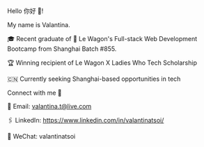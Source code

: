 Hello 你好 🖖!

  My name is Valantina. 

  🎓 Recent graduate of 🚗 Le Wagon's Full-stack Web Development Bootcamp from Shanghai Batch #855.

  🏆 Winning recipient of Le Wagon X Ladies Who Tech Scholarship

  🇨🇳 Currently seeking Shanghai-based opportunities in tech


Connect with me 🤝 

  📧 Email: valantina.t@live.com

  🖇 LinkedIn: https://www.linkedin.com/in/valantinatsoi/

  💬 WeChat: valantinatsoi
